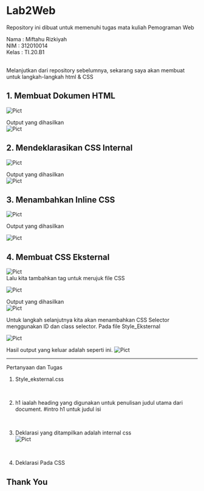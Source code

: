 # Lab2Web
Repository ini dibuat untuk memenuhi tugas mata kuliah Pemograman Web

Nama : Miftahu Rizkiyah<br>
NIM  : 312010014<br>
Kelas : TI.20.B1<br>

<br>
Melanjutkan dari repository sebelumnya, sekarang saya akan membuat untuk langkah-langkah html & CSS
<br>

## 1. Membuat Dokumen HTML

![Pict](Pict/Input_1.membuat_dokumen_HTML.PNG)
<br>

Output yang dihasilkan <br>
![Pict](Pict/Output_1.membuat_dokumen_HTML.PNG)
<br>

## 2. Mendeklarasikan CSS Internal

![Pict](Pict/Input_2.mendeklarasikan_CSS_Internal.PNG)
<br>

Output yang dihasilkan <br>
![Pict](Pict/Output_2.mendeklarasikan_CSS_Internal.PNG)
<br>

## 3. Menambahkan Inline CSS

![Pict](Pict/Input_3.Menambahkan_Inline_CSS.PNG)
<br>

Output yang dihasilkan <br>

![Pict](Pict/Output_3.Menambahkan_Inline_CSS.PNG)

## 4. Membuat CSS Eksternal

![Pict](Pict/Input_4.Membuat_CSS_Eksternal.PNG)
<br>
Lalu kita tambahkan tag <Link> untuk merujuk file CSS<br>

![Pict](Pict/Input_5.Tag_link.PNG)


Output yang dihasilkan <br>
![Pict](Pict/Output_4.Membuat_CSS_Eksternal.PNG)
<br>

Untuk langkah selanjutnya kita akan menambahkan CSS Selector menggunakan ID dan class selector. Pada file Style_Eksternal

![Pict](Pict/Input_5.1_menambah_CSS_Selector.PNG)
<br>

Hasil output yang keluar adalah seperti ini.
![Pict](Pict/Output_5.Menambahkan_CSS_Selector.PNG)
<br>

----------------------------------------------------------------------------------------------------------------
Pertanyaan dan Tugas<br>

1. Style_eksternal.css
<br>

2. h1 iaalah heading yang digunakan untuk penulisan judul utama dari document. #intro h1 untuk judul isi
<br>

3. Deklarasi yang ditampilkan adalah internal css<br>
![Pict](Pict/Input_2.mendeklarasikan_CSS_Internal.PNG)
<br>

4. Deklarasi Pada CSS

## Thank You








